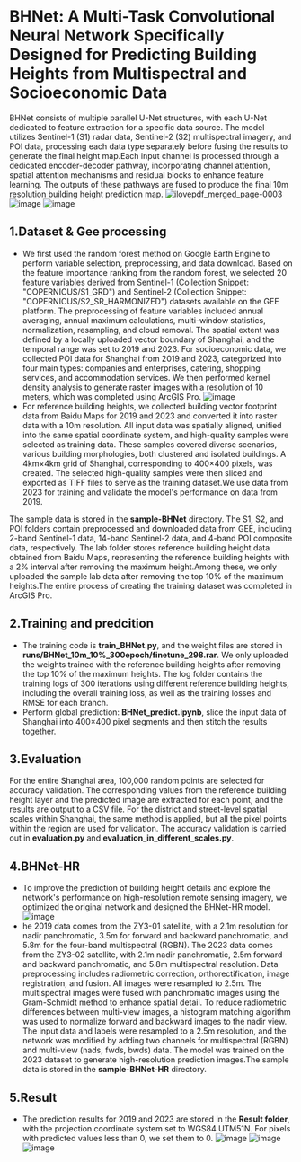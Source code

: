 BHNet: A Multi-Task Convolutional Neural Network Specifically Designed for Predicting Building Heights from Multispectral and Socioeconomic Data
===
BHNet consists of multiple parallel U-Net structures, with each U-Net dedicated to feature extraction for a specific data source. The model utilizes Sentinel-1 (S1) radar data, Sentinel-2 (S2) multispectral imagery, and POI data, processing each data type separately before fusing the results to generate the final height map.Each input channel is processed through a dedicated encoder-decoder pathway, incorporating channel attention, spatial attention mechanisms and residual blocks to enhance feature learning. The outputs of these pathways are fused to produce the final 10m resolution building height prediction map.
![ilovepdf_merged_page-0003](https://github.com/user-attachments/assets/cf2f8c5f-6b1f-47ed-8de8-ebc7dd64df36)
![image](https://github.com/user-attachments/assets/5f555d55-c7c2-437b-8708-ffb98ed5d8f6)
![image](https://github.com/user-attachments/assets/5c094508-ee6e-4dfd-90a5-2303e10d1254)

1.Dataset & Gee processing
----
* We first used the random forest method on Google Earth Engine to perform variable selection, preprocessing, and data download. Based on the feature importance ranking from the random forest, we selected 20 feature variables derived from Sentinel-1 (Collection Snippet: "COPERNICUS/S1_GRD") and Sentinel-2 (Collection Snippet: "COPERNICUS/S2_SR_HARMONIZED") datasets available on the GEE platform. The preprocessing of feature variables included annual averaging, annual maximum calculations, multi-window statistics, normalization, resampling, and cloud removal. The spatial extent was defined by a locally uploaded vector boundary of Shanghai, and the temporal range was set to 2019 and 2023.
For socioeconomic data, we collected POI data for Shanghai from 2019 and 2023, categorized into four main types: companies and enterprises, catering, shopping services, and accommodation
services. We then performed kernel density analysis to generate raster images with a resolution of 10 meters, which was completed using ArcGIS Pro.
![image](https://github.com/user-attachments/assets/1f78d745-2e2d-48e1-81b8-234178601cbb)
* For reference building heights, we collected building vector footprint data from Baidu Maps for 2019 and 2023 and converted it into raster data with a 10m resolution. All input data was spatially aligned, unified into the same spatial coordinate system, and high-quality samples were selected as training data. These samples covered diverse scenarios, various building morphologies, both clustered and isolated buildings. A 4km×4km grid of Shanghai, corresponding to 400×400 pixels, was created. The selected high-quality samples were then sliced and exported as TIFF files to serve as the training dataset.We use data from 2023 for training and validate the model's performance on data from 2019.

The sample data is stored in the **sample-BHNet** directory. The S1, S2, and POI folders contain preprocessed and downloaded data from GEE, including 2-band Sentinel-1 data, 14-band Sentinel-2 data, and 4-band POI composite data, respectively. The lab folder stores reference building height data obtained from Baidu Maps, representing the reference building heights with a 2% interval after removing the maximum height.Among these, we only uploaded the sample lab data after removing the top 10% of the maximum heights.The entire process of creating the training dataset was completed in ArcGIS Pro.

2.Training and predcition
----
* The training code is **train_BHNet.py**, and the weight files are stored in **runs/BHNet_10m_10%_300epoch/finetune_298.rar**. We only uploaded the weights trained with the reference building heights after removing the top 10% of the maximum heights. The log folder contains the training logs of 300 iterations using different reference building heights, including the overall training loss, as well as the training losses and RMSE for each branch.
* Perform global prediction: **BHNet_predict.ipynb**, slice the input data of Shanghai into 400×400 pixel segments and then stitch the results together.

3.Evaluation
---
For the entire Shanghai area, 100,000 random points are selected for accuracy validation. The corresponding values from the reference building height layer and the predicted image are extracted for each point, and the results are output to a CSV file. For the district and street-level spatial scales within Shanghai, the same method is applied, but all the pixel points within the region are used for validation. The accuracy validation is carried out in **evaluation.py** and **evaluation_in_different_scales.py**.

4.BHNet-HR
---
* To improve the prediction of building height details and explore the network's performance on high-resolution remote sensing imagery, we optimized the original network and designed the BHNet-HR model.
![image](https://github.com/user-attachments/assets/d3b95e7b-1c05-4181-9e74-0a47e07e7996)
*  he 2019 data comes from the ZY3-01 satellite, with a 2.1m resolution for nadir panchromatic, 3.5m for forward and backward panchromatic, and 5.8m for the four-band multispectral (RGBN). The 2023 data comes from the ZY3-02 satellite, with 2.1m nadir panchromatic, 2.5m forward and backward panchromatic, and 5.8m multispectral resolution. Data preprocessing includes radiometric correction, orthorectification, image registration, and fusion. All images were resampled to 2.5m. The multispectral images were fused with panchromatic images using the Gram-Schmidt method to enhance spatial detail. To reduce radiometric differences between multi-view images, a histogram matching algorithm was used to normalize forward and backward images to the nadir view. The input data and labels were resampled to a 2.5m resolution, and the network was modified by adding two channels for multispectral (RGBN) and multi-view (nads, fwds, bwds) data. The model was trained on the 2023 dataset to generate high-resolution prediction images.The sample data is stored in the **sample-BHNet-HR** directory.

5.Result
---
* The prediction results for 2019 and 2023 are stored in the **Result folder**, with the projection coordinate system set to WGS84 UTM51N. For pixels with predicted values less than 0, we set them to 0.
![image](https://github.com/user-attachments/assets/f946d02b-c1c9-4272-869c-d4cf558ee2ec)
![image](https://github.com/user-attachments/assets/828a5cbd-f503-46dd-8d8e-7055191a538a)
![image](https://github.com/user-attachments/assets/917caba5-3b5f-45d8-81f9-bdcfdc4200ea)



